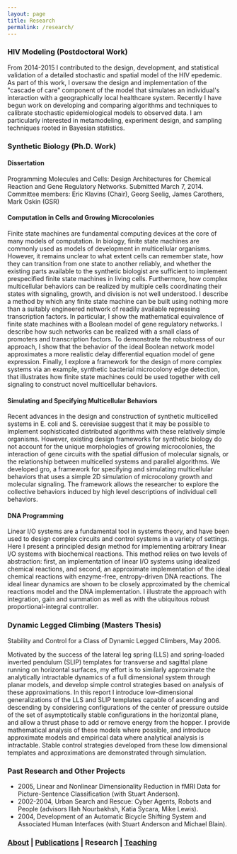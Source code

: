 ```yaml
---
layout: page
title: Research
permalink: /research/
---
```


### **HIV Modeling** (Postdoctoral Work) ###

From 2014-2015 I contributed to the design, development, and statistical validation of a detailed stochastic and spatial model of the HIV epedemic. As part of this work, I oversaw the design and implementation of the "cascade of care" component of the model that simulates an individual's interaction with a geographically local healthcare system.  Recently I have begun work on developing and comparing algorithms and techniques to calibrate stochastic epidemiological models to observed data. I am particularly interested in metamodeling, experiment design, and sampling techniques rooted in Bayesian statistics.

### **Synthetic Biology** (Ph.D. Work) ###

#### Dissertation ####
Programming Molecules and Cells: Design Architectures for Chemical Reaction and Gene Regulatory Networks. Submitted March 7, 2014.<br>
Committee members: Eric Klavins (Chair), Georg Seelig, James Carothers, Mark Oskin (GSR)

<!-- #### Thesis Defense ####
Programming Molecules and Cells: Design Architectures for Chemical Reaction and Gene Regulatory Networks. December 5, 2013. [pdf|movie1|movie2|supplemental]<br>
Committee members: Eric Klavins (Chair), Georg Seelig, James Carothers, Mark Oskin (GSR)

#### Thesis Proposal ####
Programming Molecules and Cells: Design Architectures for Chemical Reaction and Gene Regulatory Networks. January 16, 2013. -->

#### Computation in Cells and Growing Microcolonies ####
Finite state machines are fundamental computing devices at the core of many models of computation. In biology, finite state machines are commonly used as models of development in multicellular organisms. However, it remains unclear to what extent cells can remember state, how they can transition from one state to another reliably, and whether the existing parts available to the synthetic biologist are sufficient to implement prespecified finite state machines in living cells. Furthermore, how complex multicellular behaviors can be realized by multiple cells coordinating their states with signaling, growth, and division is not well understood. I describe a method by which any finite state machine can be built using nothing more than a suitably engineered network of readily available repressing transcription factors. In particular, I show the mathematical equivalence of finite state machines with a Boolean model of gene regulatory networks. I describe how such networks can be realized with a small class of promoters and transcription factors. To demonstrate the robustness of our approach, I show that the behavior of the ideal Boolean network model approximates a more realistic delay differential equation model of gene expression. Finally, I explore a framework for the design of more complex systems via an example, synthetic bacterial microcolony edge detection, that illustrates how finite state machines could be used together with cell signaling to construct novel multicellular behaviors.

#### Simulating and Specifying Multicellular Behaviors ####
Recent advances in the design and construction of synthetic multicelled systems in E. coli and S. cerevisiae suggest that it may be possible to implement sophisticated distributed algorithms with these relatively simple organisms. However, existing design frameworks for synthetic biology do not account for the unique morphologies of growing microcolonies, the interaction of gene circuits with the spatial diffusion of molecular signals, or the relationship between multicelled systems and parallel algorithms. We developed gro, a framework for specifying and simulating multicellular behaviors that uses a simple 2D simulation of microcolony growth and molecular signaling. The framework allows the researcher to explore the collective behaviors induced by high level descriptions of individual cell behaviors.

#### DNA Programming ####
Linear I/O systems are a fundamental tool in systems theory, and have been used to design complex circuits and control systems in a variety of settings. Here I present a principled design method for implementing arbitrary linear I/O systems with biochemical reactions. This method relies on two levels of abstraction: first, an implementation of linear I/O systems using idealized chemical reactions, and second, an approximate implementation of the ideal chemical reactions with enzyme-free, entropy-driven DNA reactions. The ideal linear dynamics are shown to be closely approximated by the chemical reactions model and the DNA implementation. I illustrate the approach with integration, gain and summation as well as with the ubiquitous robust proportional-integral controller.

### **Dynamic Legged Climbing** (Masters Thesis) ###
Stability and Control for a Class of Dynamic Legged Climbers, May 2006.

Motivated by the success of the lateral leg spring (LLS) and spring-loaded inverted pendulum (SLIP) templates for transverse and sagittal plane running on horizontal surfaces, my effort is to similarly approximate the analytically intractable dynamics of a full dimensional system through planar models, and develop simple control strategies based on analysis of these approximations. In this report I introduce low-dimensional generalizations of the LLS and SLIP templates capable of ascending and descending by considering configurations of the center of pressure outside of the set of asymptotically stable configurations in the horizontal plane, and allow a thrust phase to add or remove energy from the hopper. I provide mathematical analysis of these models where possible, and introduce approximate models and empirical data where analytical analysis is intractable. Stable control strategies developed from these low dimensional templates and approximations are demonstrated through simulation.

### **Past Research and Other Projects** ###
* 2005, Linear and Nonlinear Dimensionality Reduction in fMRI Data for Picture-Sentence Classification (with Stuart Anderson).
* 2002-2004, Urban Search and Rescue: Cyber Agents, Robots and People (advisors Illah Nourbakhsh, Katia Sycara, Mike Lewis).
* 2004, Development of an Automatic Bicycle Shifting System and Associated Human Interfaces (with Stuart Anderson and Michael Blain).

### [About](/about) | [Publications](/publications) | Research | [Teaching](/teaching) ###
